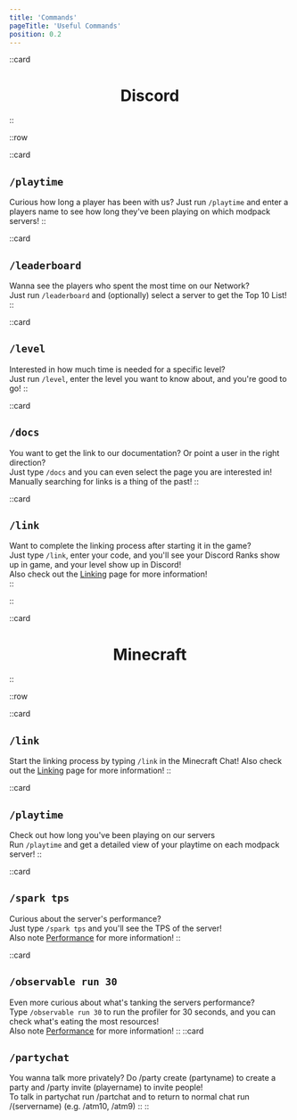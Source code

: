 ```yaml
---
title: 'Commands'
pageTitle: 'Useful Commands'
position: 0.2
---
```


::card
<h1 style="text-align: center">Discord</h1>
::

::row

::card
## `/playtime`
Curious how long a player has been with us?
Just run `/playtime` and enter a players name to see how long they've been playing on which modpack servers!
::

::card
## `/leaderboard`
Wanna see the players who spent the most time on our Network?  
Just run `/leaderboard` and (optionally) select a server to get the Top 10 List!
::

::card
## `/level`
Interested in how much time is needed for a specific level?  
Just run `/level`, enter the level you want to know about, and you're good to go!
::

::card
## `/docs`
You want to get the link to our documentation? Or point a user in the right direction?  
Just type `/docs` and you can even select the page you are interested in!  
Manually searching for links is a thing of the past!
::

::card
## `/link`
Want to complete the linking process after starting it in the game?  
Just type `/link`, enter your code, and you'll see your Discord Ranks show up in game, and your level show up in Discord!  
Also check out the [Linking](/docs/getting-started/linking) page for more information!  
::

::

::card
<h1 style="text-align: center">Minecraft</h1>
::

::row

::card
## `/link`
Start the linking process by typing `/link` in the Minecraft Chat!
Also check out the [Linking](/docs/getting-started/linking) page for more information!
::

::card
## `/playtime`
Check out how long you've been playing on our servers  
Run `/playtime` and get a detailed view of your playtime on each modpack server!
::

::card
## `/spark tps`
Curious about the server's performance?  
Just type `/spark tps` and you'll see the TPS of the server!  
Also note [Performance](/docs/getting-started/performance) for more information!
::

::card
## `/observable run 30`
Even more curious about what's tanking the servers performance?  
Type `/observable run 30` to run the profiler for 30 seconds, and you can check what's eating the most resources!  
Also note [Performance](/docs/getting-started/performance) for more information!
::
::card
## `/partychat`
You wanna talk more privately? Do /party create (partyname) to create a party and /party invite (playername) to invite people!  
To talk in partychat run /partchat and to return to normal chat run /(servername) (e.g. /atm10, /atm9) 
::
::